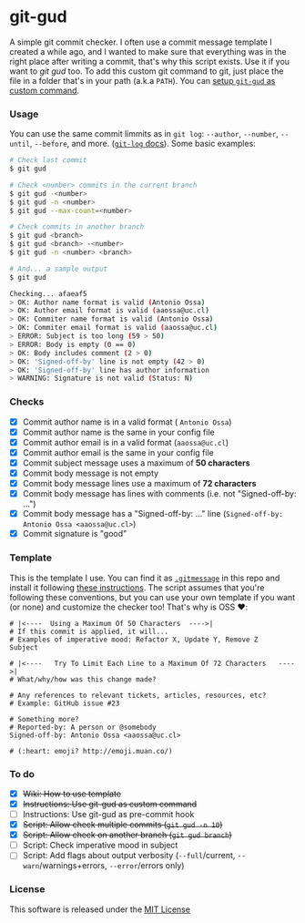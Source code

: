 # git-gud

A simple git commit checker. I often use a commit message template I created a while ago, and I wanted to make sure that everything was in the right place after writing a commit, that's why this script exists. Use it if you want to *git gud* too. To add this custom git command to git, just place the file in a folder that's in your path (a.k.a `PATH`). You can [setup `git-gud` as custom command](https://github.com/aaossa/git-gud/wiki/Setup-git-gud-as-custom-command).

### Usage

You can use the same commit limmits as in `git log`: `--author`, `--number`, `--until`, `--before`, and more. ([`git-log` docs](https://git-scm.com/docs/git-log#_commit_limiting)). Some basic examples:

```bash
# Check last commit
$ git gud

# Check <number> commits in the current branch
$ git gud -<number>
$ git gud -n <number>
$ git gud --max-count=<number>

# Check commits in another branch
$ git gud <branch>
$ git gud <branch> -<number>
$ git gud -n <number> <branch>

# And... a sample output
$ git gud

Checking... afaeaf5
> OK: Author name format is valid (Antonio Ossa)
> OK: Author email format is valid (aaossa@uc.cl)
> OK: Commiter name format is valid (Antonio Ossa)
> OK: Commiter email format is valid (aaossa@uc.cl)
> ERROR: Subject is too long (59 > 50)
> ERROR: Body is empty (0 == 0)
> OK: Body includes comment (2 > 0)
> OK: 'Signed-off-by' line is not empty (42 > 0)
> OK: 'Signed-off-by' line has author information
> WARNING: Signature is not valid (Status: N)
```

### Checks

- [x] Commit author name is in a valid format ( `Antonio Ossa`)
- [x] Commit author name is the same in your config file
- [x] Commit author email is in a valid format (`aaossa@uc.cl`)
- [x] Commit author email is the same in your config file
- [x] Commit subject message uses a maximum of **50 characters**
- [x] Commit body message is not empty
- [x] Commit body message lines use a maximum of **72 characters**
- [x] Commit body message has lines with comments (i.e. not "Signed-off-by: ...")
- [x] Commit body message has a "Signed-off-by: ..." line (`Signed-off-by: Antonio Ossa <aaossa@uc.cl>`)
- [x] Commit signature is "good"

### Template

This is the template I use. You can find it as [`.gitmessage`](https://github.com/aaossa/git-gud/blob/master/.gitmessage) in this repo and install it following [these instructions](https://github.com/aaossa/git-gud/wiki/Setup-a-commit-template). The script assumes that you're following these conventions, but you can use your own template if you want (or none) and customize the checker too! That's why is OSS :heart::

```
# |<----  Using a Maximum Of 50 Characters  ---->|
# If this commit is applied, it will...
# Examples of imperative mood: Refactor X, Update Y, Remove Z
Subject

# |<----   Try To Limit Each Line to a Maximum Of 72 Characters   ---->|
# What/why/how was this change made?

# Any references to relevant tickets, articles, resources, etc?
# Example: GitHub issue #23

# Something more?
# Reported-by: A person or @somebody
Signed-off-by: Antonio Ossa <aaossa@uc.cl>

# (:heart: emoji? http://emoji.muan.co/)

```

### To do

- [X] ~~Wiki: How to use template~~
- [X] ~~Instructions: Use git-gud as custom command~~
- [ ] Instructions: Use git-gud as pre-commit hook
- [x] ~~Script: Allow check multiple commits (`git gud -n 10`)~~
- [x] ~~Script: Allow check on another branch (`git gud branch`)~~
- [ ] Script: Check imperative mood in subject
- [ ] Script: Add flags about output verbosity (`--full`/current, `--warn`/warnings+errors, `--error`/errors only)

### License

This software is released under the [MIT License](https://opensource.org/licenses/MIT)